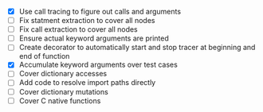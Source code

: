 - [x] Use call tracing to figure out calls and arguments
- [ ] Fix statment extraction to cover all nodes
- [ ] Fix call extraction to cover all nodes
- [ ] Ensure actual keyword arguments are printed
- [ ] Create decorator to automatically start and stop tracer at 
beginning and end of function
- [x] Accumulate keyword arguments over test cases
- [ ] Cover dictionary accesses
- [ ] Add code to resolve import paths directly
- [ ] Cover dictionary mutations
- [ ] Cover C native functions
